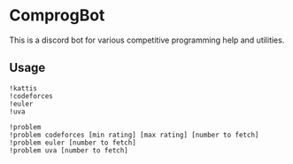 # ComprogBot

This is a discord bot for various competitive programming help and utilities.

## Usage

```
!kattis
!codeforces
!euler
!uva

!problem
!problem codeforces [min rating] [max rating] [number to fetch]
!problem euler [number to fetch]
!problem uva [number to fetch]
```